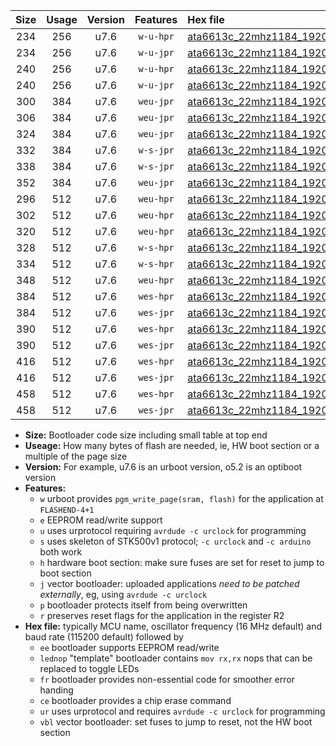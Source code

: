 |Size|Usage|Version|Features|Hex file|
|:-:|:-:|:-:|:-:|:--|
|234|256|u7.6|`w-u-hpr`|[ata6613c_22mhz1184_19200bps_ur.hex](https://raw.githubusercontent.com/stefanrueger/urboot/main//ata6613c_22mhz1184_19200bps_ur.hex)|
|234|256|u7.6|`w-u-jpr`|[ata6613c_22mhz1184_19200bps_ur_vbl.hex](https://raw.githubusercontent.com/stefanrueger/urboot/main//ata6613c_22mhz1184_19200bps_ur_vbl.hex)|
|240|256|u7.6|`w-u-hpr`|[ata6613c_22mhz1184_19200bps_lednop_ur.hex](https://raw.githubusercontent.com/stefanrueger/urboot/main//ata6613c_22mhz1184_19200bps_lednop_ur.hex)|
|240|256|u7.6|`w-u-jpr`|[ata6613c_22mhz1184_19200bps_lednop_ur_vbl.hex](https://raw.githubusercontent.com/stefanrueger/urboot/main//ata6613c_22mhz1184_19200bps_lednop_ur_vbl.hex)|
|300|384|u7.6|`weu-jpr`|[ata6613c_22mhz1184_19200bps_ee_ur_vbl.hex](https://raw.githubusercontent.com/stefanrueger/urboot/main//ata6613c_22mhz1184_19200bps_ee_ur_vbl.hex)|
|306|384|u7.6|`weu-jpr`|[ata6613c_22mhz1184_19200bps_ee_lednop_ur_vbl.hex](https://raw.githubusercontent.com/stefanrueger/urboot/main//ata6613c_22mhz1184_19200bps_ee_lednop_ur_vbl.hex)|
|324|384|u7.6|`weu-jpr`|[ata6613c_22mhz1184_19200bps_ee_lednop_fr_ur_vbl.hex](https://raw.githubusercontent.com/stefanrueger/urboot/main//ata6613c_22mhz1184_19200bps_ee_lednop_fr_ur_vbl.hex)|
|332|384|u7.6|`w-s-jpr`|[ata6613c_22mhz1184_19200bps_vbl.hex](https://raw.githubusercontent.com/stefanrueger/urboot/main//ata6613c_22mhz1184_19200bps_vbl.hex)|
|338|384|u7.6|`w-s-jpr`|[ata6613c_22mhz1184_19200bps_lednop_vbl.hex](https://raw.githubusercontent.com/stefanrueger/urboot/main//ata6613c_22mhz1184_19200bps_lednop_vbl.hex)|
|352|384|u7.6|`weu-jpr`|[ata6613c_22mhz1184_19200bps_ee_lednop_fr_ce_ur_vbl.hex](https://raw.githubusercontent.com/stefanrueger/urboot/main//ata6613c_22mhz1184_19200bps_ee_lednop_fr_ce_ur_vbl.hex)|
|296|512|u7.6|`weu-hpr`|[ata6613c_22mhz1184_19200bps_ee_ur.hex](https://raw.githubusercontent.com/stefanrueger/urboot/main//ata6613c_22mhz1184_19200bps_ee_ur.hex)|
|302|512|u7.6|`weu-hpr`|[ata6613c_22mhz1184_19200bps_ee_lednop_ur.hex](https://raw.githubusercontent.com/stefanrueger/urboot/main//ata6613c_22mhz1184_19200bps_ee_lednop_ur.hex)|
|320|512|u7.6|`weu-hpr`|[ata6613c_22mhz1184_19200bps_ee_lednop_fr_ur.hex](https://raw.githubusercontent.com/stefanrueger/urboot/main//ata6613c_22mhz1184_19200bps_ee_lednop_fr_ur.hex)|
|328|512|u7.6|`w-s-hpr`|[ata6613c_22mhz1184_19200bps.hex](https://raw.githubusercontent.com/stefanrueger/urboot/main//ata6613c_22mhz1184_19200bps.hex)|
|334|512|u7.6|`w-s-hpr`|[ata6613c_22mhz1184_19200bps_lednop.hex](https://raw.githubusercontent.com/stefanrueger/urboot/main//ata6613c_22mhz1184_19200bps_lednop.hex)|
|348|512|u7.6|`weu-hpr`|[ata6613c_22mhz1184_19200bps_ee_lednop_fr_ce_ur.hex](https://raw.githubusercontent.com/stefanrueger/urboot/main//ata6613c_22mhz1184_19200bps_ee_lednop_fr_ce_ur.hex)|
|384|512|u7.6|`wes-hpr`|[ata6613c_22mhz1184_19200bps_ee.hex](https://raw.githubusercontent.com/stefanrueger/urboot/main//ata6613c_22mhz1184_19200bps_ee.hex)|
|384|512|u7.6|`wes-jpr`|[ata6613c_22mhz1184_19200bps_ee_vbl.hex](https://raw.githubusercontent.com/stefanrueger/urboot/main//ata6613c_22mhz1184_19200bps_ee_vbl.hex)|
|390|512|u7.6|`wes-hpr`|[ata6613c_22mhz1184_19200bps_ee_lednop.hex](https://raw.githubusercontent.com/stefanrueger/urboot/main//ata6613c_22mhz1184_19200bps_ee_lednop.hex)|
|390|512|u7.6|`wes-jpr`|[ata6613c_22mhz1184_19200bps_ee_lednop_vbl.hex](https://raw.githubusercontent.com/stefanrueger/urboot/main//ata6613c_22mhz1184_19200bps_ee_lednop_vbl.hex)|
|416|512|u7.6|`wes-hpr`|[ata6613c_22mhz1184_19200bps_ee_lednop_fr.hex](https://raw.githubusercontent.com/stefanrueger/urboot/main//ata6613c_22mhz1184_19200bps_ee_lednop_fr.hex)|
|416|512|u7.6|`wes-jpr`|[ata6613c_22mhz1184_19200bps_ee_lednop_fr_vbl.hex](https://raw.githubusercontent.com/stefanrueger/urboot/main//ata6613c_22mhz1184_19200bps_ee_lednop_fr_vbl.hex)|
|458|512|u7.6|`wes-hpr`|[ata6613c_22mhz1184_19200bps_ee_lednop_fr_ce.hex](https://raw.githubusercontent.com/stefanrueger/urboot/main//ata6613c_22mhz1184_19200bps_ee_lednop_fr_ce.hex)|
|458|512|u7.6|`wes-jpr`|[ata6613c_22mhz1184_19200bps_ee_lednop_fr_ce_vbl.hex](https://raw.githubusercontent.com/stefanrueger/urboot/main//ata6613c_22mhz1184_19200bps_ee_lednop_fr_ce_vbl.hex)|

- **Size:** Bootloader code size including small table at top end
- **Useage:** How many bytes of flash are needed, ie, HW boot section or a multiple of the page size
- **Version:** For example, u7.6 is an urboot version, o5.2 is an optiboot version
- **Features:**
  + `w` urboot provides `pgm_write_page(sram, flash)` for the application at `FLASHEND-4+1`
  + `e` EEPROM read/write support
  + `u` uses urprotocol requiring `avrdude -c urclock` for programming
  + `s` uses skeleton of STK500v1 protocol; `-c urclock` and `-c arduino` both work
  + `h` hardware boot section: make sure fuses are set for reset to jump to boot section
  + `j` vector bootloader: uploaded applications *need to be patched externally*, eg, using `avrdude -c urclock`
  + `p` bootloader protects itself from being overwritten
  + `r` preserves reset flags for the application in the register R2
- **Hex file:** typically MCU name, oscillator frequency (16 MHz default) and baud rate (115200 default) followed by
  + `ee` bootloader supports EEPROM read/write
  + `lednop` "template" bootloader contains `mov rx,rx` nops that can be replaced to toggle LEDs
  + `fr` bootloader provides non-essential code for smoother error handing
  + `ce` bootloader provides a chip erase command
  + `ur` uses urprotocol and requires `avrdude -c urclock` for programming
  + `vbl` vector bootloader: set fuses to jump to reset, not the HW boot section
